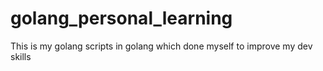 # golang_personal_learning
This is my golang scripts in golang which done myself to improve my dev skills
